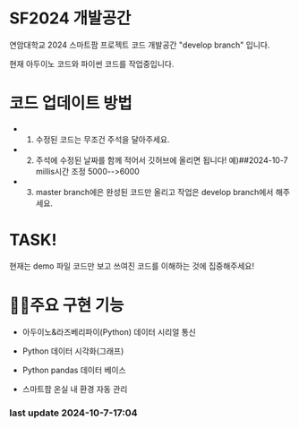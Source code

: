 # SF2024 개발공간


연암대학교 2024 스마트팜 프로젝트 코드 개발공간 "develop branch" 입니다.


현재 아두이노 코드와 파이썬 코드를 작업중입니다.


# 코드 업데이트 방법


* 1. 수정된 코드는 무조건 주석을 달아주세요.


* 2. 주석에 수정된 날짜를 함께 적어서 깃허브에 올리면 됩니다! 예)##2024-10-7 millis시간 조정 5000-->6000
 

* 3. master branch에은 완성된 코드만 올리고 작업은 develop branch에서 해주세요.


# TASK!


현재는 demo 파일 코드만 보고 쓰여진 코드를 이해하는 것에 집중해주세요!


# 🧑‍💻주요 구현 기능


* 아두이노&라즈베리파이(Python) 데이터 시리얼 통신


* Python 데이터 시각화(그래프)


* Python pandas 데이터 베이스


* 스마트팜 온실 내 환경 자동 관리


### last update 2024-10-7-17:04



